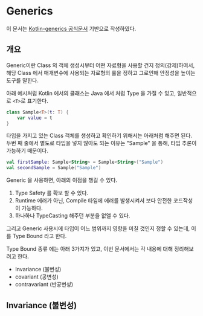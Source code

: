 # Generics

이 문서는 [Kotlin-generics 공식문서](https://kotlinlang.org/docs/generics.html) 기반으로 작성하였다.

## 개요

Generic이란 Class 의 객체 생성시부터 어떤 자료형을 사용할 건지 정의(강제)하여서,  
해당 Class 에서 매개변수에 사용되는 자료형의 룰을 정하고 그로인해 안정성을 높이는 도구를 말한다.  

아래 예시처럼 Kotlin 에서의 클래스는 Java 에서 처럼 Type 을 가질 수 있고, 일반적으로 `<T>`로 표기한다.  

```kotlin
class Sample<T>(t: T) {
    var value = t
}
```

타입을 가지고 있는 Class 객체를 생성하고 확인하기 위해서는 아래처럼 해주면 된다.  
두번 째 줄에서 별도로 타입을 넣지 않아도 되는 이유는 "Sample" 을 통해, 타입 추론이 가능하기 때문이다.

```kotlin
val firstSample: Sample<String> = Sample<String>("Sample")
val secondSample = Sample("Sample")
```

Generic 을 사용하면, 아래의 이점을 챙길 수 있다.

1. Type Safety 를 확보 할 수 있다.
2. Runtime 에러가 아닌, Compile 타임에 에러를 발생시켜서 보다 안전한 코드작성이 가능하다.
3. 하나하나 TypeCasting 해주던 부분을 없앨 수 있다.

그리고 Generic 사용시에 타입이 어느 범위까지 영향을 미칠 것인지 정할 수 있는데, 이를 Type Bound 라고 한다.  

Type Bound 종류 에는 아래 3가지가 있고, 이번 문서에서는 각 내용에 대해 정리해보려고 한다.

- Invariance (불변성)
- covariant (공변성)
- contravariant (반공변성)

## Invariance (불변성)



